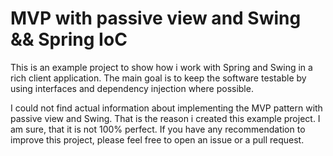 # MVP with passive view and Swing && Spring IoC

This is an example project to show how i work with Spring and Swing in a rich client application. The main goal is to keep the software testable by using interfaces and dependency injection where possible.

I could not find actual information about implementing the MVP pattern with passive view and Swing. That is the reason i created this example project. I am sure, that it is not 100% perfect. If you have any  recommendation to improve this project, please feel free to open an issue or a pull request.
